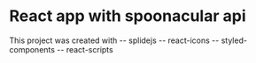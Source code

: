 # React app with spoonacular api

This project was created with
-- splidejs
-- react-icons
-- styled-components
-- react-scripts
